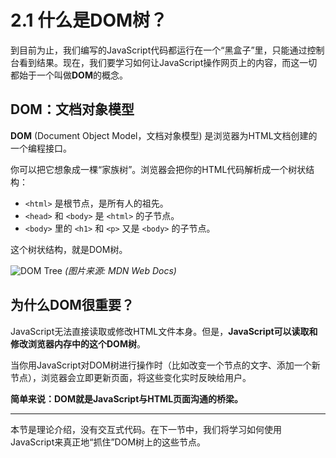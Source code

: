 # 2.1 什么是DOM树？

到目前为止，我们编写的JavaScript代码都运行在一个“黑盒子”里，只能通过控制台看到结果。现在，我们要学习如何让JavaScript操作网页上的内容，而这一切都始于一个叫做**DOM**的概念。

## DOM：文档对象模型

**DOM** (Document Object Model，文档对象模型) 是浏览器为HTML文档创建的一个编程接口。

你可以把它想象成一棵“家族树”。浏览器会把你的HTML代码解析成一个树状结构：

- `<html>` 是根节点，是所有人的祖先。
- `<head>` 和 `<body>` 是 `<html>` 的子节点。
- `<body>` 里的 `<h1>` 和 `<p>` 又是 `<body>` 的子节点。

这个树状结构，就是DOM树。

![DOM Tree](https://mdn.mozillademos.org/files/11471/document-frame.svg)
*(图片来源: MDN Web Docs)*

## 为什么DOM很重要？

JavaScript无法直接读取或修改HTML文件本身。但是，**JavaScript可以读取和修改浏览器内存中的这个DOM树**。

当你用JavaScript对DOM树进行操作时（比如改变一个节点的文字、添加一个新节点），浏览器会立即更新页面，将这些变化实时反映给用户。

**简单来说：DOM就是JavaScript与HTML页面沟通的桥梁。**

---

本节是理论介绍，没有交互式代码。在下一节中，我们将学习如何使用JavaScript来真正地“抓住”DOM树上的这些节点。